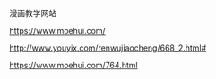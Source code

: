 漫画教学网站

https://www.moehui.com/

http://www.youyix.com/renwujiaocheng/668_2.html#

https://www.moehui.com/764.html